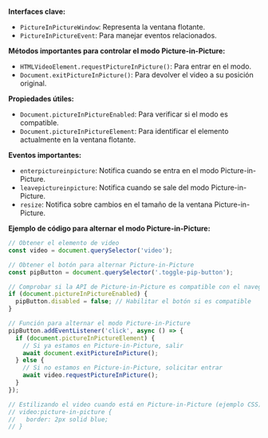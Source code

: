 **Interfaces clave:**

  * `PictureInPictureWindow`: Representa la ventana flotante.
  * `PictureInPictureEvent`: Para manejar eventos relacionados.

**Métodos importantes para controlar el modo Picture-in-Picture:**

  * `HTMLVideoElement.requestPictureInPicture()`: Para entrar en el modo.
  * `Document.exitPictureInPicture()`: Para devolver el video a su posición original.

**Propiedades útiles:**

  * `Document.pictureInPictureEnabled`: Para verificar si el modo es compatible.
  * `Document.pictureInPictureElement`: Para identificar el elemento actualmente en la ventana flotante.

**Eventos importantes:**

  * `enterpictureinpicture`: Notifica cuando se entra en el modo Picture-in-Picture.
  * `leavepictureinpicture`: Notifica cuando se sale del modo Picture-in-Picture.
  * `resize`: Notifica sobre cambios en el tamaño de la ventana Picture-in-Picture.

**Ejemplo de código para alternar el modo Picture-in-Picture:**

```javascript
// Obtener el elemento de video
const video = document.querySelector('video');

// Obtener el botón para alternar Picture-in-Picture
const pipButton = document.querySelector('.toggle-pip-button');

// Comprobar si la API de Picture-in-Picture es compatible con el navegador
if (document.pictureInPictureEnabled) {
  pipButton.disabled = false; // Habilitar el botón si es compatible
}

// Función para alternar el modo Picture-in-Picture
pipButton.addEventListener('click', async () => {
  if (document.pictureInPictureElement) {
    // Si ya estamos en Picture-in-Picture, salir
    await document.exitPictureInPicture();
  } else {
    // Si no estamos en Picture-in-Picture, solicitar entrar
    await video.requestPictureInPicture();
  }
});

// Estilizando el video cuando está en Picture-in-Picture (ejemplo CSS)
// video:picture-in-picture {
//   border: 2px solid blue;
// }
```
